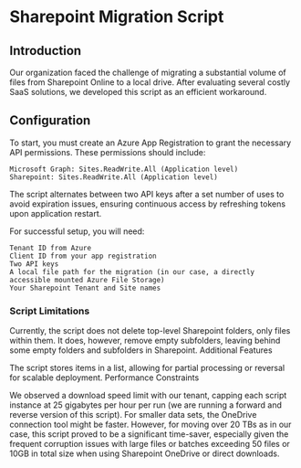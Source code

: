 # Sharepoint Migration Script
## Introduction

Our organization faced the challenge of migrating a substantial volume of files from Sharepoint Online to a local drive. After evaluating several costly SaaS solutions, we developed this script as an efficient workaround.
## Configuration

To start, you must create an Azure App Registration to grant the necessary API permissions. These permissions should include:

    Microsoft Graph: Sites.ReadWrite.All (Application level)
    Sharepoint: Sites.ReadWrite.All (Application level)

The script alternates between two API keys after a set number of uses to avoid expiration issues, ensuring continuous access by refreshing tokens upon application restart.

For successful setup, you will need:

    Tenant ID from Azure
    Client ID from your app registration
    Two API keys
    A local file path for the migration (in our case, a directly accessible mounted Azure File Storage)
    Your Sharepoint Tenant and Site names

### Script Limitations

Currently, the script does not delete top-level Sharepoint folders, only files within them. It does, however, remove empty subfolders, leaving behind some empty folders and subfolders in Sharepoint.
Additional Features

The script stores items in a list, allowing for partial processing or reversal for scalable deployment.
Performance Constraints

We observed a download speed limit with our tenant, capping each script instance at 25 gigabytes per hour per run (we are running a forward and reverse version of this script). For smaller data sets, the OneDrive connection tool might be faster. However, for moving over 20 TBs as in our case, this script proved to be a significant time-saver, especially given the frequent corruption issues with large files or batches exceeding 50 files or 10GB in total size when using Sharepoint OneDrive or direct downloads.
